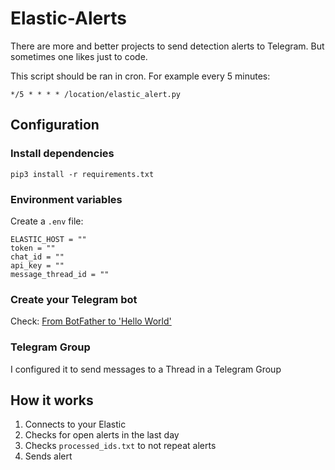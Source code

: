 # Elastic-Alerts
There are more and better projects to send detection alerts to Telegram. But sometimes one likes just to code.

This script should be ran in cron. For example every 5 minutes:
```
*/5 * * * * /location/elastic_alert.py
```

## Configuration
### Install dependencies
```
pip3 install -r requirements.txt
```
### Environment variables
Create a `.env` file:
```
ELASTIC_HOST = ""
token = ""
chat_id = ""
api_key = ""
message_thread_id = ""
```
### Create your Telegram bot
Check: [From BotFather to 'Hello World'](https://core.telegram.org/bots/tutorial)

### Telegram Group
I configured it to send messages to a Thread in a Telegram Group

## How it works
1. Connects to your Elastic
2. Checks for open alerts in the last day
3. Checks `processed_ids.txt` to not repeat alerts
4. Sends alert